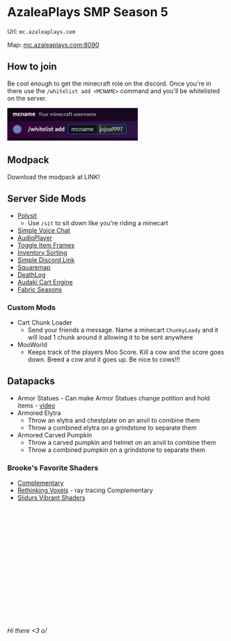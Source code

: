 <style>
  img {
    width: 300px;
  }
</style>

# AzaleaPlays SMP Season 5

Url: `mc.azaleaplays.com`

Map: [mc.azaleaplays.com:8090](https://mc.azaleaplays.com:8090)

## How to join

Be cool enough to get the minecraft role on the discord. Once you're in there use the `/whitelist add <MCNAME>` command and you'll be whitelisted on the server.

![whitelist command](./whitelist.png)

## Modpack

Download the modpack at LINK!

## Server Side Mods

* [Polysit](https://modrinth.com/mod/polysit)
  * Use `/sit` to sit down like you're riding a minecart
* [Simple Voice Chat](https://modrinth.com/plugin/simple-voice-chat)
* [AudioPlayer](https://modrinth.com/mod/audioplayer)
* [Toggle Item Frames](https://modrinth.com/mod/toggle-item-frames)
* [Inventory Sorting](https://modrinth.com/mod/inventory-sorting)
* [Simple Discord Link](https://modrinth.com/mod/sdlink)
* [Squaremap](https://modrinth.com/plugin/squaremap)
* [DeathLog](https://modrinth.com/mod/deathlog)
* [Audaki Cart Engine](https://modrinth.com/mod/audaki-cart-engine)
* [Fabric Seasons](https://modrinth.com/mod/fabric-seasons)

### Custom Mods

* Cart Chunk Loader
  * Send your friends a message. Name a minecart `ChunkyLoady` and it will load 1 chunk around it allowing it to be sent anywhere
* MooWorld
  * Keeps track of the players Moo Score. Kill a cow and the score goes down. Breed a cow and it goes up. Be nice to cows!!!

## Datapacks

* Armor Statues - Can make Armor Statues change potition and hold items - [video](https://www.youtube.com/watch?v=nV9-_RacnoI)
* Armored Elytra
  * Throw an elytra and chestplate on an anvil to combine them
  * Throw a combined elytra on a grindstone to separate them
* Armored Carved Pumpkin
  * Throw a carved pumpkin and helmet on an anvil to combine them
  * Throw a combined pumpkin on a grindstone to separate them

### Brooke's Favorite Shaders

* [Complementary](https://modrinth.com/shader/complementary-reimagined)
* [Rethinking Voxels](https://modrinth.com/shader/rethinking-voxels) - ray tracing Complementary
* [Slidurs Vibrant Shaders](https://sildurs-shaders.github.io/)

<br/>
<br/>
<br/>
<br/>
<br/>
<br/>
<br/>
<br/>
<br/>
<br/>
<br/>
<br/>
<br/>
<br/>
<br/>

###### Hi there <3 o/
